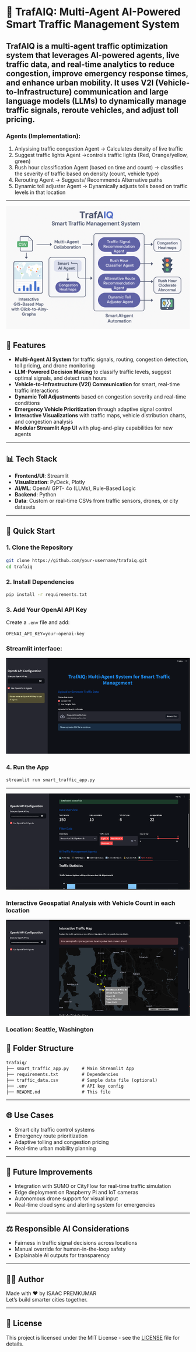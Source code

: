 
# 🚦 TrafAIQ: Multi-Agent AI-Powered Smart Traffic Management System

**TrafAIQ** is a multi-agent traffic optimization system that leverages AI-powered agents, live traffic data, and real-time analytics to reduce congestion, improve emergency response times, and enhance urban mobility. It uses **V2I (Vehicle-to-Infrastructure)** communication and **large language models (LLMs)** to dynamically manage traffic signals, reroute vehicles, and adjust toll pricing.
---
### Agents (Implementation): 

1. Anlysising traffic congestion Agent -> Calculates density of live traffic
2. Suggest traffic lights Agent ->controls traffic lights (Red, Orange/yellow, green)
3. Rush hour classification Agent (based on time and count) -> classifies the severity of traffic based on density (count, vehicle type)
4. Rerouting Agent -> Suggests/ Recommends Alternative paths
5. Dynamic toll adjuster Agent -> Dynamically adjusts tolls based on traffic levels in that location
---
![TrafAIQ Workflow](Workflow.png)

## 🧠 Features

- **Multi-Agent AI System** for traffic signals, routing, congestion detection, toll pricing, and drone monitoring
- **LLM-Powered Decision Making** to classify traffic levels, suggest optimal signals, and detect rush hours
- **Vehicle-to-Infrastructure (V2I) Communication** for smart, real-time traffic interactions
- **Dynamic Toll Adjustments** based on congestion severity and real-time conditions
- **Emergency Vehicle Prioritization** through adaptive signal control
- **Interactive Visualizations** with traffic maps, vehicle distribution charts, and congestion analysis
- **Modular Streamlit App UI** with plug-and-play capabilities for new agents

---
## 📊 Tech Stack

- **Frontend/UI**: Streamlit
- **Visualization**: PyDeck, Plotly
- **AI/ML**: OpenAI GPT- 4o (LLMs), Rule-Based Logic
- **Backend**: Python
- **Data**: Custom or real-time CSVs from traffic sensors, drones, or city datasets

---

## 🚀 Quick Start

### 1. Clone the Repository
```bash
git clone https://github.com/your-username/trafaiq.git
cd trafaiq
```

### 2. Install Dependencies
```bash
pip install -r requirements.txt
```

### 3. Add Your OpenAI API Key
Create a `.env` file and add:
```env
OPENAI_API_KEY=your-openai-key
```
### Streamlit interface:
![dashboard](TrafAIQ1.png)
### 4. Run the App
```bash
streamlit run smart_traffic_app.py
```

---
![dashboard](dashboard.png)

### Interactive Geospatial Analysis with Vehicle Count in each location
![dashboard](InteractiveGIS.png)
### Location: Seattle, Washington
## 📂 Folder Structure
```text
trafaiq/
├── smart_traffic_app.py     # Main Streamlit App
├── requirements.txt         # Dependencies
├── traffic_data.csv         # Sample data file (optional)
├── .env                     # API key config
├── README.md                # This file
```

---

## 🌐 Use Cases

- Smart city traffic control systems
- Emergency route prioritization
- Adaptive tolling and congestion pricing
- Real-time urban mobility planning

---

## 📌 Future Improvements

- Integration with SUMO or CityFlow for real-time traffic simulation
- Edge deployment on Raspberry Pi and IoT cameras
- Autonomous drone support for visual input
- Real-time cloud sync and alerting system for emergencies

---

## ⚖️ Responsible AI Considerations

- Fairness in traffic signal decisions across locations
- Manual override for human-in-the-loop safety
- Explainable AI outputs for transparency

---

## 👨‍💻 Author

Made with ❤️ by ISAAC PREMKUMAR  
Let’s build smarter cities together.

---

## 📄 License

This project is licensed under the MIT License - see the [LICENSE](LICENSE) file for details.

